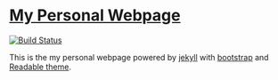 [My Personal Webpage](https://xuc.me)
===============================

[![Build Status](https://travis-ci.org/xu-cheng/xu-cheng.github.io.svg)](https://travis-ci.org/xu-cheng/xu-cheng.github.io)

This is the my personal webpage powered by [jekyll](https://github.com/jekyll/jekyll) with [bootstrap](http://getbootstrap.com/) and [Readable theme](http://bootswatch.com/readable/).
